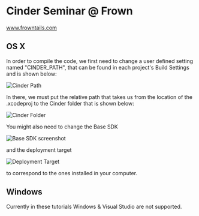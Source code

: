 # Cinder Seminar @ Frown
www.frowntails.com

## OS X

In order to compile the code, we first need to change a user defined setting named "CINDER_PATH",
that can be found in each project's Build Settings and is shown below: 

![Cinder Path](/readmeAssets/CINDER_PATH.png) 

In there, we must put the relative path that takes us from the location of the .xcodeproj to the Cinder folder that is shown below:

![Cinder Folder](/readmeAssets/CinderFolder.png) 

You might also need to change the Base SDK 

![Base SDK screenshot](/readmeAssets/BaseSDK.png)


and the deployment target

![Deployment Target](/readmeAssets/DeploymentTarget.png)


to correspond to the ones installed in your computer.


## Windows 

Currently in these tutorials Windows & Visual Studio are not supported.
